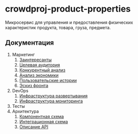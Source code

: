 # crowdproj-product-properties

Микросервис для управления и предоставления физических характеристик продукта, товара, груза, предмета.

## Документация

1. Маркетинг
    1. [Заинтересанты](./docs/01-marketing/01-stakeholders.md)
    2. [Целевая аудитория](./docs/01-marketing/02-target-audience.md)
    3. [Конкурентный анализ](./docs/01-marketing/03-concurrency.md)
    4. [Анализ экономики](./docs/01-marketing/04-economy.md)
    5. [Пользовательские истории](./docs/01-marketing/05-user-stories.md)
    6. [Эскиз фронта](./docs/01-marketing/frontend-skectch.pdf)
2. DevOps
    1. [Инфраструктура развертывания](./docs/02-devops/01-infrastruture.md)
    2. [Инфраструктура мониторинга](./docs/02-devops/02-monitoring.md)
3. Тесты
4. Архитектура
    1. [Компонентная схема](./docs/04-architecture/01-arch.md)
    2. [Интеграционная схема](./docs/04-architecture/02-integration.md)
    3. [Описание API](./docs/04-architecture/03-api.md)